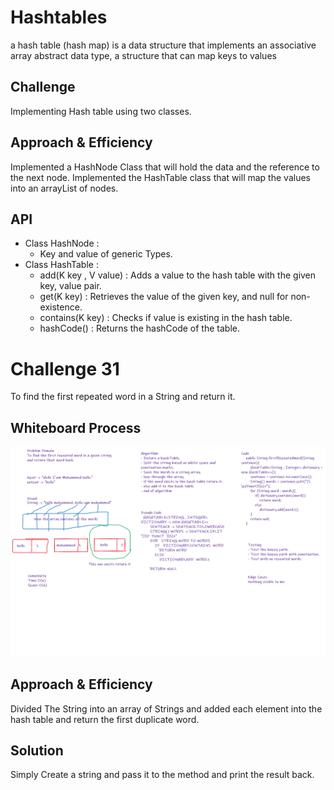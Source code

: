 # Hashtables
a hash table (hash map) is a data structure that implements an associative array abstract data type, a structure that can map keys to values

## Challenge
Implementing Hash table using two classes.

## Approach & Efficiency
Implemented a HashNode Class that will hold the data and the reference to the next node.
Implemented the HashTable class that will map the values into an arrayList of nodes.

## API
- Class HashNode :
  - Key and value of generic Types.
- Class HashTable :
  - add(K key , V value) : Adds a value to the hash table with the given key, value pair.
  - get(K key) : Retrieves the value of the given key, and null for non-existence.
  - contains(K key) : Checks if value is existing in the hash table.
  - hashCode() : Returns the hashCode of the table.



# Challenge 31
To find the first repeated word in a String and return it.

## Whiteboard Process
![solution](solution.png)

## Approach & Efficiency
Divided The String into an array of Strings and added each element into the hash table and return the first duplicate word.

## Solution
Simply Create a string and pass it to the method and print the result back.